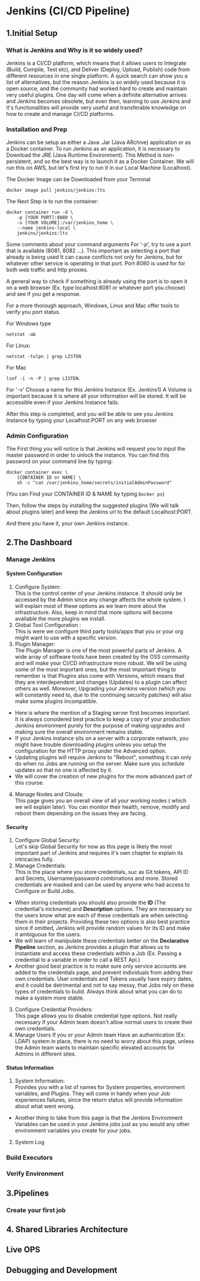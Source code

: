 # Jenkins (CI/CD Pipeline) 

## 1.Initial Setup

### What is Jenkins and Why is it so widely used?
Jenkins is a CI/CD platform, which means that it allows users to Integrate (Build, Compile, Test etc), and Deliver (Deploy, Upload, Publish) code from different resources in one single platform. A quick search can show you a list of alternatives, but the reason Jenkins is so widely used because it is open source, and the community had worked hard to create and maintain very useful plugins. One day will come when a definite alternative arrives and Jenkins becomes obsolete, but even then, learning to use Jenkins and it's functionalities will provide very useful and transferable knowledge on how to create and manage CI/CD platforms.
### Installation and Prep

Jenkins can be setup as either a Java .Jar (Java ARchive) application or as a Docker container.
To run Jenkins as an application, it is necessary to Download the JRE (Java Runtime Environment).
This Method is non-persistent, and so the best way is to launch it as a Docker Container. We will run this on AWS, but let's first try to run it in our Local Machine (Localhost).

The Docker Image can be Downloaded from your Terminal
```
docker image pull jenkins/jenkins:lts
```
The Next Step is to run the container:
```
docker container run -d \
    -p [YOUR PORT]:8080 \
    -v [YOUR VOLUME]:/var/jenkins_home \
    --name jenkins-local \
    jenkins/jenkins:lts
```
Some comments about your command arguments
For '-p', try to use a port that is available (8081, 8082 ...). This important as selecting a port that already is being used It can cause conflicts not only for Jenkins, but for whatever other service is operating in that port. Port 8080 is used for for both web traffic and http proxies.

A general way to check if something is already using the port is to open it on a web browser (Ex. type localhost:8081 or whatever port you choose) and see if you get a response.

For a more thorough approach, Windows, Linux and Mac offer tools to verify you port status.

For Windows type 
``` 
netstat -ab
``` 
For Linux:
```
netstat -tulpn | grep LISTEN
```
For Mac
```
lsof -i -n -P | grep LISTEN.
```
For '-v' Choose a name for this Jenkins Instance (Ex. Jenkins1)
A Volume is important because it is where all your information will be stored. It will be accessible even if your Jenkins Instance fails.

After this step is completed, and you will be able to see you Jenkins Instance by typing your Localhost:PORT on any web browser

### Admin Configuration

The First thing you will notice is that Jenkins will request you to input the master password in order to unlock the instance. You can find this password on your command line by typing:
```
docker container exec \
    [CONTAINER ID or NAME] \
    sh -c "cat /var/jenkins_home/secrets/initialAdminPassword"
```
(You can Find your CONTAINER ID & NAME by typing `Docker ps`)

Then, follow the steps by installing the suggested plugins (We will talk about plugins later) and keep the Jenkins url to the default Localhost:PORT.

And there you have it, your own Jenkins instance.

## 2.The Dashboard
### Manage Jenkins 

#### System Configuration
1. Configure System:\
This is the control center of your Jenkins instance. It should only be accessed by the Admin since any change affects the whole system. I will explain most of these options as we learn more about the infrastructure. Also, keep in mind that more options will become available the more plugins we install.
2. Global Tool Configuration :\
This is were we configure third party tools/apps that you or your org might want to use with a specific version.
3. Plugin Manager:\
The Plugin Manager is one of the most powerful parts of Jenkins. A wide array of software tools have been created by the OSS community and will make your CI/CD infrastructure more robust. We will be using some of the most important ones, but the most important thing to remember is that Plugins also come with Versions, which means that they are interdependent and changes (Updates) to a plugin can affect others as well. Moreover, Upgrading your Jenkins version (which you will constantly need to, due to the continuing security patches) will also make some plugins incompatible. 
- Here is where the mention of a Staging server first becomes important. It is always considered best practice to keep a copy of your production Jenkins environment purely for the purpose of making upgrades and making sure the overall environment remains stable.
- If your Jenkins instance sits on a server with a corporate network, you might have trouble downloading plugins unless you setup the configuration for the HTTP proxy under the Advanced option.
- Updating plugins will require Jenkins to "Reboot", something it can only do when no Jobs are running on the server. Make sure you schedule updates so that no one is affected by it.
- We will cover the creation of new plugins for the more advanced part of this course.

4. Manage Nodes and Clouds:\
This page gives you an overall view of all your working nodes ( which we will explain later). You can monitor their health, remove, modify and reboot them depending on the issues they are facing.
#### Security
1. Configure Global Security: \
Let's skip Global Security for now as this page is likely the most important part of Jenkins and requires it's own chapter to explain its intricacies fully.
2. Manage Credentials: \
This is the place where you store credentials, suc as Git tokens, API ID and Secrets, Username/password combinations and more. Stored credentials are masked and can be used by anyone who had access to Configure or Build Jobs. 
- When storing credentials you should also provide the __ID__ (The credential's nickname) and __Description__ options. They are necessary so the users know what are each of these credentials are when selecting them in their projects. Providing these two options is also best practice since if omitted, Jenkins will provide random values for its ID and make it ambiguous for the users.
- We will learn of manipulate these credentials better on the __Declarative Pipeline__ section, as Jenkins provides a plugin that allows us to instantiate and access these credentials within a Job (Ex. Passing a credential to a variable in order to call a REST Api.)
- Another good best practice is to make sure only service accounts are added to the credentials page, and prevent individuals from adding their own credentials. User credentials and Tokens usually have expiry dates, and it could be detrimental and not to say messy, that Jobs rely on these types of credentials to build. Always think about what you can do to make a system more stable.

3. Configure Credential Providers:\
This page allows you to disable credential type options. Not really necessary if your Admin team doesn't allow normal users to create their own credentials.
4. Manage Users
If you or your Admin team Have an authentication (Ex: LDAP) system in place, there is no need to worry about this page, unless the Admin team wants to maintain specific elevated accounts for Admins in different sites.
#### Status Information
1. System Information:\
Provides you with a list of names for System properties, environment variables, and Plugins. They will come in handy when your Job experiences failures, since the return status will provide information about what went wrong. 
- Another thing to take from this page is that the Jenkins Environment Variables can be used in your Jenkins jobs just as you would any other environment variables you create for your jobs.
2. System Log
### Build Executors




### Verify Environment

## 3.Pipelines
### Create your first job

## 4. Shared Libraries Architecture

## Live OPS

## Debugging and Development
